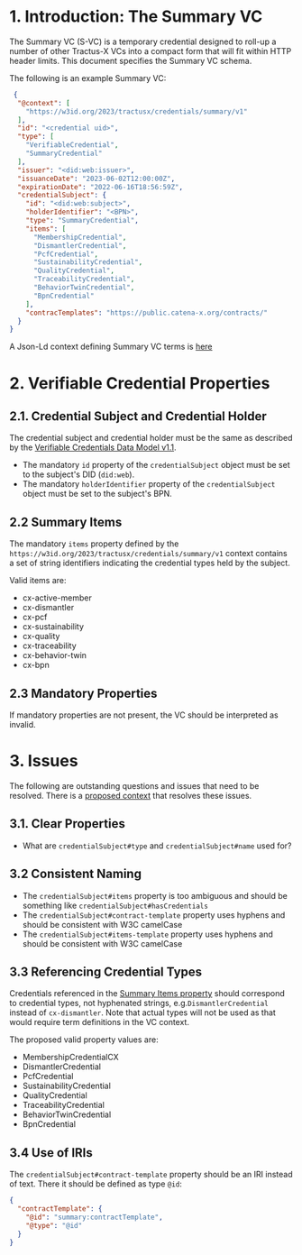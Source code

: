 # 1. Introduction: The Summary VC

The Summary VC (S-VC) is a temporary credential designed to roll-up a number of other Tractus-X VCs into a compact form
that will fit within HTTP header limits. This document specifies the Summary VC schema.

The following is an example Summary VC:

```json
 {
  "@context": [
    "https://w3id.org/2023/tractusx/credentials/summary/v1"
  ],
  "id": "<credential uid>",
  "type": [
    "VerifiableCredential",
    "SummaryCredential"
  ],
  "issuer": "<did:web:issuer>",
  "issuanceDate": "2023-06-02T12:00:00Z",
  "expirationDate": "2022-06-16T18:56:59Z",
  "credentialSubject": {
    "id": "<did:web:subject>",
    "holderIdentifier": "<BPN>",
    "type": "SummaryCredential",
    "items": [
      "MembershipCredential",
      "DismantlerCredential",
      "PcfCredential",
      "SustainabilityCredential",
      "QualityCredential",
      "TraceabilityCredential",
      "BehaviorTwinCredential",
      "BpnCredential"
    ],
    "contracTemplates": "https://public.catena-x.org/contracts/"
  }
}
```

A Json-Ld context defining Summary VC terms is [here](./summary.vc.context.v1.json)

# 2. Verifiable Credential Properties

## 2.1. Credential Subject and Credential Holder

The credential subject and credential holder must be the same as described by
the [Verifiable Credentials Data Model v1.1](https://www.w3.org/TR/vc-data-model/#subject-is-the-holder).

- The mandatory `id` property of the `credentialSubject` object must be set to the subject's DID (`did:web`).
- The mandatory `holderIdentifier` property of the `credentialSubject` object must be set to the subject's BPN.

## 2.2 Summary Items

The mandatory `items` property defined by the `https://w3id.org/2023/tractusx/credentials/summary/v1` context contains a
set of string identifiers indicating the credential types held by the subject.

Valid items are:

- cx-active-member
- cx-dismantler
- cx-pcf
- cx-sustainability
- cx-quality
- cx-traceability
- cx-behavior-twin
- cx-bpn

## 2.3 Mandatory Properties

If mandatory properties are not present, the VC should be interpreted as invalid.

# 3. Issues

The following are outstanding questions and issues that need to be resolved. There is
a [proposed context](./summary.vc.context.modified.v1.json) that resolves these issues.

## 3.1. Clear Properties

- What are `credentialSubject#type` and `credentialSubject#name` used for?

## 3.2 Consistent Naming

- The `credentialSubject#items` property is too ambiguous and should be something
  like `credentialSubject#hasCredentials`
- The `credentialSubject#contract-template` property uses hyphens and should be consistent with W3C camelCase
- The `credentialSubject#items-template` property uses hyphens and should be consistent with W3C camelCase

## 3.3 Referencing Credential Types

Credentials referenced in the [Summary Items property](#22-summary-items) should correspond to credential types, not
hyphenated strings, e.g.`DismantlerCredential` instead of `cx-dismantler`. Note that actual types will not be used as
that would require term definitions in the VC context.

The proposed valid property values are:

- MembershipCredentialCX
- DismantlerCredential
- PcfCredential
- SustainabilityCredential
- QualityCredential
- TraceabilityCredential
- BehaviorTwinCredential
- BpnCredential

## 3.4 Use of IRIs

The `credentialSubject#contract-template` property should be an IRI instead of text. There it should be defined as
type `@id`:

```json
{
  "contractTemplate": {
    "@id": "summary:contractTemplate",
    "@type": "@id"
  }
}
```
